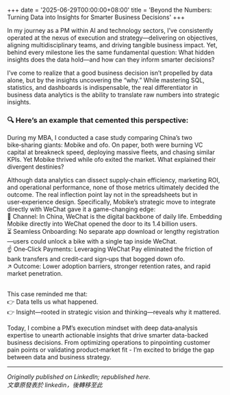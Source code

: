 +++
date = '2025-06-29T00:00:00+08:00'
title = 'Beyond the Numbers: Turning Data into Insights for Smarter Business Decisions'
+++

In my journey as a PM within AI and technology sectors, I’ve consistently operated at the nexus of execution and strategy—delivering on objectives, aligning multidisciplinary teams, and driving tangible business impact. Yet, behind every milestone lies the same fundamental question: What hidden insights does the data hold—and how can they inform smarter decisions?

I’ve come to realize that a good business decision isn’t propelled by data alone, but by the insights uncovering the “why.” While mastering SQL, statistics, and dashboards is indispensable, the real differentiator in business data analytics is the ability to translate raw numbers into strategic insights.

### 🔍 Here’s an example that cemented this perspective: 
During my MBA, I conducted a case study comparing China’s two bike‑sharing giants: Mobike and ofo. 
On paper, both were burning VC capital at breakneck speed, deploying massive fleets, and chasing similar KPIs. Yet Mobike thrived while ofo exited the market. What explained their divergent destinies?

Although data analytics can dissect supply‑chain efficiency, marketing ROI, and operational performance, none of those metrics ultimately decided the outcome. The real inflection point lay not in the spreadsheets but in user‑experience design. 
Specifically, Mobike’s strategic move to integrate directly with WeChat gave it a game-changing edge:
<br> 📲 Channel: In China, WeChat is the digital backbone of daily life. Embedding Mobike directly into WeChat opened the door to its 1.4 billion users.
<br> ⏳ Seamless Onboarding: No separate app download or lengthy registration—users could unlock a bike with a single tap inside WeChat.
<br> ☝ One‑Click Payments: Leveraging WeChat Pay eliminated the friction of bank transfers and credit‑card sign‑ups that bogged down ofo.
<br> ↗️  Outcome: Lower adoption barriers, stronger retention rates, and rapid market penetration.

<br>
This case reminded me that: 
<br> 👉 Data tells us what happened. 
<br> 👉 Insight—rooted in strategic vision and thinking—reveals why it mattered.

Today, I combine a PM’s execution mindset with deep data‑analysis expertise to unearth actionable insights that drive smarter data-backed business decisions. From optimizing operations to pinpointing customer pain points or validating product‑market fit - I’m excited to bridge the gap between data and business strategy.

---
*Originally published on LinkedIn; republished here.* <br>
*文章原發表於 linkedin，後轉移至此*
